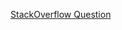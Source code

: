[StackOverflow Question](http://stackoverflow.com/questions/34954956/why-uifontdescriptorsize-is-x200-slower-than-uifontnamesize)
